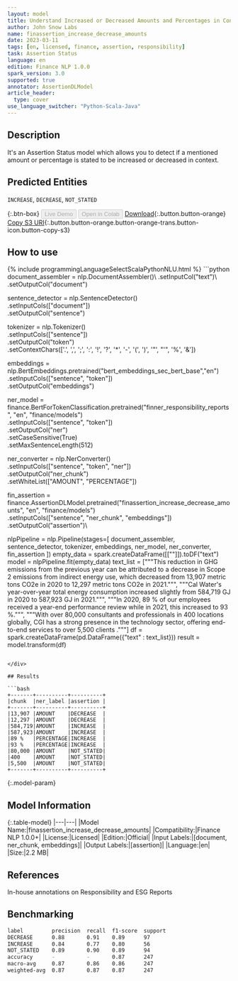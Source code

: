 ```yaml
---
layout: model
title: Understand Increased or Decreased Amounts and Percentages in Context
author: John Snow Labs
name: finassertion_increase_decrease_amounts
date: 2023-03-11
tags: [en, licensed, finance, assertion, responsibility]
task: Assertion Status
language: en
edition: Finance NLP 1.0.0
spark_version: 3.0
supported: true
annotator: AssertionDLModel
article_header:
  type: cover
use_language_switcher: "Python-Scala-Java"
---
```


## Description

It's an Assertion Status model which allows you to detect if a mentioned amount or percentage is stated to be increased or decreased in context.

## Predicted Entities

`INCREASE`, `DECREASE`, `NOT_STATED`

{:.btn-box}
<button class="button button-orange" disabled>Live Demo</button>
<button class="button button-orange" disabled>Open in Colab</button>
[Download](https://s3.amazonaws.com/auxdata.johnsnowlabs.com/finance/models/finassertion_increase_decrease_amounts_en_1.0.0_3.0_1678533483377.zip){:.button.button-orange}
[Copy S3 URI](s3://auxdata.johnsnowlabs.com/finance/models/finassertion_increase_decrease_amounts_en_1.0.0_3.0_1678533483377.zip){:.button.button-orange.button-orange-trans.button-icon.button-copy-s3}

## How to use



<div class="tabs-box" markdown="1">
{% include programmingLanguageSelectScalaPythonNLU.html %}
```python
document_assembler = nlp.DocumentAssembler()\
    .setInputCol("text")\
    .setOutputCol("document")

sentence_detector = nlp.SentenceDetector()\
    .setInputCols(["document"])\
    .setOutputCol("sentence")

tokenizer = nlp.Tokenizer() \
    .setInputCols(["sentence"]) \
    .setOutputCol("token")\
    .setContextChars(['.', ',', ';', ':', '!', '?', '*', '-', '(', ')', '"', "'", '%', '&'])

embeddings = nlp.BertEmbeddings.pretrained("bert_embeddings_sec_bert_base","en") \
    .setInputCols(["sentence", "token"]) \
    .setOutputCol("embeddings")

ner_model = finance.BertForTokenClassification.pretrained("finner_responsibility_reports", "en", "finance/models")\
    .setInputCols(["sentence", "token"])\
    .setOutputCol("ner")\
    .setCaseSensitive(True)\
    .setMaxSentenceLength(512)

ner_converter = nlp.NerConverter()\
    .setInputCols(["sentence", "token", "ner"])\
    .setOutputCol("ner_chunk")\
    .setWhiteList(["AMOUNT", "PERCENTAGE"])

fin_assertion = finance.AssertionDLModel.pretrained("finassertion_increase_decrease_amounts", "en", "finance/models")\
    .setInputCols(["sentence", "ner_chunk", "embeddings"])\
    .setOutputCol("assertion")\

nlpPipeline = nlp.Pipeline(stages=[
        document_assembler,
        sentence_detector,
        tokenizer,
        embeddings,
        ner_model,
        ner_converter,
        fin_assertion
])
empty_data = spark.createDataFrame([[""]]).toDF("text")
model = nlpPipeline.fit(empty_data)
text_list = ["""This reduction in GHG emissions from the previous year can be attributed to a decrease in Scope 2 emissions from indirect energy use, which decreased from 13,907 metric tons CO2e in 2020 to 12,297 metric tons CO2e in 2021.""",
             """Cal Water's year-over-year total energy consumption increased slightly from 584,719 GJ in 2020 to 587,923 GJ in 2021.""",
             """In 2020, 89 % of our employees received a year-end performance review while in 2021, this increased to 93 %.""",
             """With over 80,000 consultants and professionals in 400 locations globally, CGI has a strong presence in the technology sector, offering end-to-end services to over 5,500 clients ."""]
df = spark.createDataFrame(pd.DataFrame({"text" : text_list}))
result = model.transform(df)
```

</div>

## Results

```bash
+-------+----------+----------+
|chunk  |ner_label |assertion |
+-------+----------+----------+
|13,907 |AMOUNT    |DECREASE  |
|12,297 |AMOUNT    |DECREASE  |
|584,719|AMOUNT    |INCREASE  |
|587,923|AMOUNT    |INCREASE  |
|89 %   |PERCENTAGE|INCREASE  |
|93 %   |PERCENTAGE|INCREASE  |
|80,000 |AMOUNT    |NOT_STATED|
|400    |AMOUNT    |NOT_STATED|
|5,500  |AMOUNT    |NOT_STATED|
+-------+----------+----------+
```

{:.model-param}
## Model Information

{:.table-model}
|---|---|
|Model Name:|finassertion_increase_decrease_amounts|
|Compatibility:|Finance NLP 1.0.0+|
|License:|Licensed|
|Edition:|Official|
|Input Labels:|[document, ner_chunk, embeddings]|
|Output Labels:|[assertion]|
|Language:|en|
|Size:|2.2 MB|

## References

In-house annotations on Responsibility and ESG Reports

## Benchmarking

```bash
label         precision  recall  f1-score  support 
DECREASE      0.88       0.91    0.89      97      
INCREASE      0.84       0.77    0.80      56      
NOT_STATED    0.89       0.90    0.89      94      
accuracy      -          -       0.87      247     
macro-avg     0.87       0.86    0.86      247     
weighted-avg  0.87       0.87    0.87      247 
```
